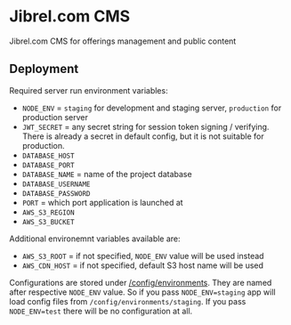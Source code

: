 # Jibrel.com CMS

Jibrel.com CMS for offerings management and public content

## Deployment

Required server run environment variables:

- `NODE_ENV` = `staging` for development and staging server, `production` for production server
- `JWT_SECRET` = any secret string for session token signing / verifying. There is already a secret in default config, but it is not suitable for production.
- `DATABASE_HOST`
- `DATABASE_PORT`
- `DATABASE_NAME` = name of the project database
- `DATABASE_USERNAME`
- `DATABASE_PASSWORD`
- `PORT` = which port application is launched at
- `AWS_S3_REGION`
- `AWS_S3_BUCKET`

Additional environemnt variables available are:

- `AWS_S3_ROOT` = if not specified, `NODE_ENV` value will be used instead
- `AWS_CDN_HOST` = if not specified, default S3 host name will be used

Configurations are stored under [/config/environments](./config/environments). They are named after respective `NODE_ENV` value. So if you pass `NODE_ENV=staging` app will load config files from `/config/environments/staging`. If you pass `NODE_ENV=test` there will be no configuration at all.
